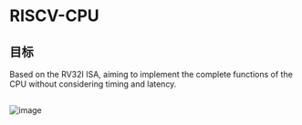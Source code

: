# RISCV-CPU
## 目标
Based on the RV32I ISA, aiming to implement the complete functions of the CPU without considering timing and latency.

## 
![image](https://github.com/polarlinda6/RISCV-CPU/blob/71ce291cd5cb74e019d50fd7352561419e98a254/doc/image/RV32I_Base_Instruction_Set.png)
